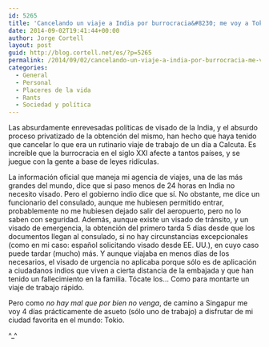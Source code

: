 ```yaml
---
id: 5265
title: 'Cancelando un viaje a India por burrocracia&#8230; me voy a Tokio'
date: 2014-09-02T19:41:44+00:00
author: Jorge Cortell
layout: post
guid: http://blog.cortell.net/es/?p=5265
permalink: /2014/09/02/cancelando-un-viaje-a-india-por-burrocracia-me-voy-a-tokio/
categories:
  - General
  - Personal
  - Placeres de la vida
  - Rants
  - Sociedad y polí­tica
---
```

Las absurdamente enrevesadas políticas de visado de la India, y el absurdo proceso privatizado de la obtención del mismo, han hecho que haya tenido que cancelar lo que era un rutinario viaje de trabajo de un día a Calcuta. Es increíble que la burrocracia en el siglo XXI afecte a tantos países, y se juegue con la gente a base de leyes ridículas.

La información oficial que maneja mi agencia de viajes, una de las más grandes del mundo, dice que si paso menos de 24 horas en India no necesito visado. Pero el gobierno indio dice que sí. No obstante, me dice un funcionario del consulado, aunque me hubiesen permitido entrar, probablemente no me hubiesen dejado salir del aeropuerto, pero no lo saben con seguridad. Además, aunque existe un visado de tránsito, y un visado de emergencia, la obtención del primero tarda 5 días desde que los documentos llegan al consulado, si no hay circunstancias excepcionales (como en mi caso: español solicitando visado desde EE. UU.), en cuyo caso puede tardar (mucho) más. Y aunque viajaba en menos días de los necesarios, el visado de urgencia no aplicaba porque sólo es de aplicación a ciudadanos indios que viven a cierta distancia de la embajada y que han tenido un fallecimiento en la familia. Tócate los&#8230; Como para montarte un viaje de trabajo rápido.

Pero como _no hay mal que por bien no venga_, de camino a Singapur me voy 4 días prácticamente de asueto (sólo uno de trabajo) a disfrutar de mi ciudad favorita en el mundo: Tokio.

^_^